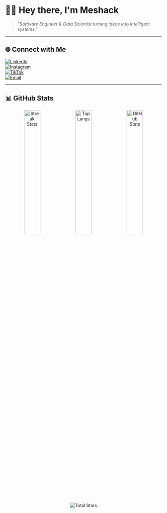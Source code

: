 # 👋🏽 Hey there, I'm Meshack  

> *"Software Engineer & Data Scientist turning ideas into intelligent systems."*  

---

## 🌐 Connect with Me  

[![LinkedIn](https://img.shields.io/badge/LinkedIn-%230077B5.svg?logo=linkedin&logoColor=white)](https://linkedin.com/in/kimwele-meshack)  
[![Instagram](https://img.shields.io/badge/Instagram-%23E4405F.svg?logo=Instagram&logoColor=white)](https://instagram.com/rich.kitonga)  
[![TikTok](https://img.shields.io/badge/TikTok-%23000000.svg?logo=TikTok&logoColor=white)](https://tiktok.com/@1shaks)  
[![Email](https://img.shields.io/badge/Email-D14836?logo=gmail&logoColor=white)](mailto:kitongameshack9@gmail.com)  

---

## 📊 GitHub Stats  

<p align="center">
  <img src="https://nirzak-streak-stats.vercel.app/?user=kimxons&theme=radical&hide_border=true" alt="Streak Stats" width="32%" />
  <img src="https://github-readme-stats.vercel.app/api/top-langs/?username=kimxons&theme=radical&hide_border=true&layout=compact" alt="Top Langs" width="32%" />
  <img src="https://github-readme-stats.vercel.app/api?username=kimxons&show_icons=true&theme=radical&hide_border=true&count_private=true&include_all_commits=true" alt="GitHub Stats" width="32%" />
</p>

<p align="center">
  <img src="https://custom-icon-badges.demolab.com/github/stars/kimxons?logo=star&color=radical&label=Stars" alt="Total Stars" />
</p>
